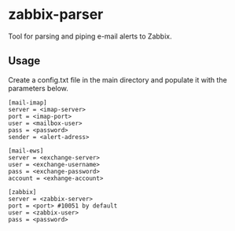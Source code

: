 # zabbix-parser
Tool for parsing and piping e-mail alerts to Zabbix.

## Usage

Create a config.txt file in the main directory and populate it with the parameters below.

```
[mail-imap]
server = <imap-server>
port = <imap-port>
user = <mailbox-user>
pass = <password>
sender = <alert-adress>

[mail-ews]
server = <exchange-server>
user = <exchange-username>
pass = <exchange-password>
account = <exhange-account>

[zabbix]
server = <zabbix-server>
port = <port> #10051 by default
user = <zabbix-user>
pass = <password>
```

